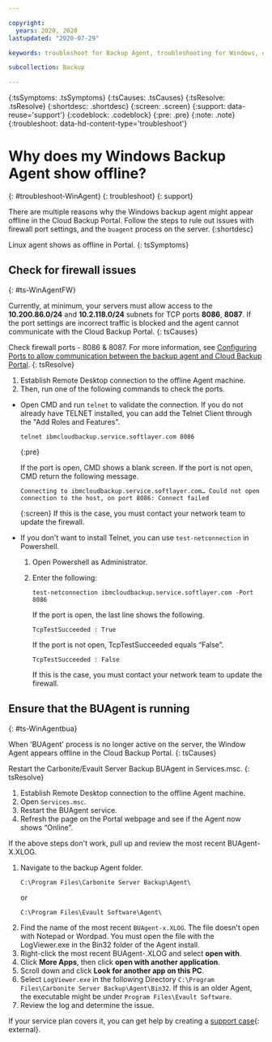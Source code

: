 ```yaml
---

copyright:
  years: 2020, 2020
lastupdated: "2020-07-29"

keywords: troubleshoot for Backup Agent, troubleshooting for Windows, question about Windows Backup agent, troubleshooting Backup, Windows Backup agent offline

subcollection: Backup

---
```


{:tsSymptoms: .tsSymptoms}
{:tsCauses: .tsCauses}
{:tsResolve: .tsResolve}
{:shortdesc: .shortdesc}
{:screen: .screen}
{:support: data-reuse='support'}
{:codeblock: .codeblock}
{:pre: .pre}
{:note: .note}
{:troubleshoot: data-hd-content-type='troubleshoot'}


# Why does my Windows Backup Agent show offline?
{: #troubleshoot-WinAgent}
{: troubleshoot}
{: support}

There are multiple reasons why the Windows backup agent might appear offline in the Cloud Backup Portal. Follow the steps to rule out issues with firewall port settings, and the `buagent` process on the server.
{:shortdesc}

Linux agent shows as offline in Portal.
{: tsSymptoms}

## Check for firewall issues
{: #ts-WinAgentFW}

Currently, at minimum, your servers must allow access to the **10.200.86.0/24** and **10.2.118.0/24** subnets for TCP ports **8086**, **8087**. If the port settings are incorrect traffic is blocked and the agent cannot communicate with the Cloud Backup Portal.
{: tsCauses}

Check firewall ports - 8086 & 8087. For more information, see [Configuring Ports to allow communication between the backup agent and Cloud Backup Portal](/docs/Backup?topic=Backup-portinfo).
{: tsResolve}

1. Establish Remote Desktop connection to the offline Agent machine.
2. Then, run one of the following commands to check the ports.

  * Open CMD and run `telnet` to validate the connection. If you do not already have TELNET installed, you can add the Telnet Client through the "Add Roles and Features".
    ```
    telnet ibmcloudbackup.service.softlayer.com 8086
    ```
    {:pre}

    If the port is open, CMD shows a blank screen. If the port is not open, CMD return the following message.
    ```
    Connecting to ibmcloudbackup.service.softlayer.com… Could not open connection to the host, on port 8086: Connect failed
    ```
    {:screen}
    If this is the case, you must contact your network team to update the firewall.

  * If you don't want to install Telnet, you can use `test-netconnection` in Powershell.
    1. Open Powershell as Administrator.
    2. Enter the following:
       ```
       test-netconnection ibmcloudbackup.service.softlayer.com -Port 8086
       ```
       If the port is open, the last line shows the following.
       ```
       TcpTestSucceeded : True
       ```

       If the port is not open, TcpTestSucceeded equals “False”.
       ```
       TcpTestSucceeded : False
       ```
       If this is the case, you must contact your network team to update the firewall.

## Ensure that the BUAgent is running
{: #ts-WinAgentbua}

When 'BUAgent' process is no longer active on the server, the Window Agent appears offline in the Cloud Backup Portal.
{: tsCauses}

Restart the Carbonite/Evault Server Backup BUAgent in Services.msc.
{: tsResolve}

1. Establish Remote Desktop connection to the offline Agent machine.
1. Open `Services.msc`.
2. Restart the BUAgent service.
3. Refresh the page on the Portal webpage and see if the Agent now shows “Online”.

If the above steps don't work, pull up and review the most recent BUAgent-X.XLOG.

1. Navigate to the backup Agent folder.
   ```
   C:\Program Files\Carbonite Server Backup\Agent\
   ```
   or
   ```
   C:\Program Files\Evault Software\Agent\
   ```
2. Find the name of the most recent `BUAgent-x.XLOG`. The file doesn't open with Notepad or Wordpad. You must open the file with the LogViewer.exe in the Bin32 folder of the Agent install.
3. Right-click the most recent BUAgent-.XLOG and select **open with**.
4. Click **More Apps**, then click **open with another application**.
5. Scroll down and click **Look for another app on this PC**.
6. Select `LogViewer.exe` in the following Directory `C:\Program Files\Carbonite Server Backup\Agent\Bin32`. If this is an older Agent, the executable might be under `Program Files\Evault Software`.
7. Review the log and determine the issue.

If your service plan covers it, you can get help by creating a [support case](https://cloud.ibm.com/unifiedsupport/supportcenter){: external}.

